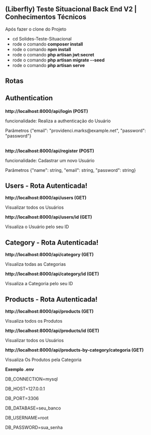 ## (Liberfly) Teste Situacional Back End V2 | Conhecimentos Técnicos
Após fazer o clone do Projeto
- cd Solides-Teste-Situacional
- rode o comando **composer install**
- rode o comando **npm install**
- rode o comando **php artisan jwt:secret**
- rode o comando **php artisan migrate --seed**
- rode o comando **php artisan serve**

## Rotas
## <p>Authentication</p>
**<p>http://localhost:8000/api/login  (POST)</p>**
<p>funcionalidade: Realiza a authenticação do Usuário</p>
Parâmetros
{"email": "providenci.marks@example.net", "password": "password"}
<br>
<br>

**<p>http://localhost:8000/api/register (POST)</p>**
<p>funcionalidade: Cadastrar um novo Usuário</p>
Parâmetros
{"name": string,
"email": string,
"password": string}
<br>

## Users - Rota Autenticada!

**<p>http://localhost:8000/api/users (GET)</p>**
<p>Visualizar todos os Usuários</p>

**<p>http://localhost:8000/api/users/id (GET)</p>**
<p>Visualiza o Usuário pelo seu ID</p>

## Category - Rota Autenticada!
**<p>http://localhost:8000/api/category (GET)</p>**
<p>Visualiza todas as Categorias</p>

**<p>http://localhost:8000/api/category/id (GET)</p>**
<p>Visualiza a Categoria pelo seu ID </p>

## Products - Rota Autenticada!
**<p>http://localhost:8000/api/products (GET)</p>**
<p>Visualiza todos os Produtos</p>

**<p>http://localhost:8000/api/products/id (GET)</p>**
<p>Visualizar todos os Usuários</p>

**<p>http://localhost:8000/api/products-by-category/categoria (GET)</p>**
<p>Visualiza Os Produtos pela Categoria</p>

**Exemplo .env**
<p>DB_CONNECTION=mysql</p>
<p>DB_HOST=127.0.0.1</p>
<p>DB_PORT=3306</p>
<p>DB_DATABASE=seu_banco</p>
<p>DB_USERNAME=root</p>
<p>DB_PASSWORD=sua_senha</p>
